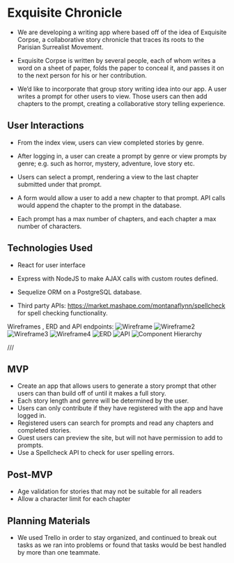 # Exquisite Chronicle
* We are developing a writing app where based off of the idea of Exquisite Corpse, a collaborative story chronicle that traces its roots to the Parisian Surrealist Movement.

* Exquisite Corpse is written by several people, each of whom writes a word on a sheet of paper, folds the paper to conceal it, and passes it on to the next person for his or her contribution.

* We’d like to incorporate that group story writing idea into our app. A user writes a prompt for other users to view. Those users can then add chapters to the prompt, creating a collaborative story telling experience.

## User Interactions
* From the index view, users can view completed stories by genre. 	

* After logging in, a user can create a prompt by genre or view prompts by genre; e.g. such as horror, mystery, adventure, love story etc.

* Users can select a prompt, rendering a view to the last chapter submitted under that prompt.

* A form would allow a user to add a new chapter to that prompt. API calls would append the chapter to the prompt in the database.

* Each prompt has a max number of chapters, and each chapter a max number of characters.

## Technologies Used
* React for user interface

* Express with NodeJS to make AJAX calls with custom routes defined.

* Sequelize ORM on a PostgreSQL database.

* Third party APIs: https://market.mashape.com/montanaflynn/spellcheck for spell checking functionality.

Wireframes , ERD and API endpoints:
![Wireframe](https://github.com/EJLugo/exquisite-chronicle/blob/master/images/wireframe1.JPG)
![Wireframe2](https://github.com/EJLugo/exquisite-chronicle/blob/master/images/wireframe2.JPG)
![Wireframe3](https://github.com/EJLugo/exquisite-chronicle/blob/master/images/wireframe3.JPG)
![Wireframe4](https://github.com/EJLugo/exquisite-chronicle/blob/master/images/wireframe4.JPG)
![ERD](https://github.com/EJLugo/exquisite-chronicle/blob/master/images/erdplus-diagram.png)
![API](https://github.com/EJLugo/exquisite-chronicle/blob/master/images/API-endpoints.png)
![Component Hierarchy](https://github.com/EJLugo/exquisite-chronicle/blob/master/images/component-hierarchy.JPG)

///
## MVP

* Create an app that allows users to generate a story prompt that other users can than build off of until it makes a full story.
* Each story length and genre will be determined by the user.
* Users can only contribute if they have registered with the app and have logged in.
* Registered users can search for prompts and read any chapters and completed stories.
* Guest users can preview the site, but will not have permission to add to prompts.
* Use a Spellcheck API to check for user spelling errors.

## Post-MVP
* Age validation for stories that may not be suitable for all readers
* Allow a character limit for each chapter

## Planning Materials
* We used Trello in order to stay organized, and continued to break out tasks as we ran into problems or found that tasks would be best handled by more than one teammate.
